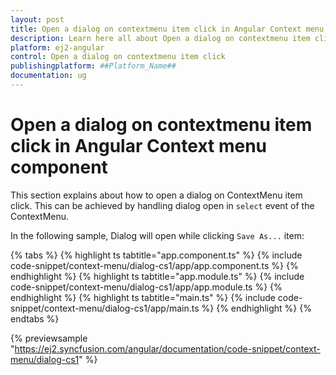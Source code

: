 ```yaml
---
layout: post
title: Open a dialog on contextmenu item click in Angular Context menu component | Syncfusion
description: Learn here all about Open a dialog on contextmenu item click in Syncfusion ##Platform_Name## Context menu component of Syncfusion Essential JS 2 and more.
platform: ej2-angular
control: Open a dialog on contextmenu item click 
publishingplatform: ##Platform_Name##
documentation: ug
---
```


# Open a dialog on contextmenu item click in Angular Context menu component

This section explains about how to open a dialog on ContextMenu item click. This can be achieved by
handling dialog open in `select` event of the ContextMenu.

In the following sample, Dialog will open while clicking `Save As...` item:

{% tabs %}
{% highlight ts tabtitle="app.component.ts" %}
{% include code-snippet/context-menu/dialog-cs1/app/app.component.ts %}
{% endhighlight %}
{% highlight ts tabtitle="app.module.ts" %}
{% include code-snippet/context-menu/dialog-cs1/app/app.module.ts %}
{% endhighlight %}
{% highlight ts tabtitle="main.ts" %}
{% include code-snippet/context-menu/dialog-cs1/app/main.ts %}
{% endhighlight %}
{% endtabs %}
  
{% previewsample "https://ej2.syncfusion.com/angular/documentation/code-snippet/context-menu/dialog-cs1" %}
